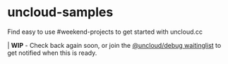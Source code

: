 # uncloud-samples
Find easy to use #weekend-projects to get started with uncloud.cc

| **WIP** - Check back again soon, or join the [@uncloud/debug waitinglist](https://buttondown.email/uncloud-debug) to get notified when this is ready.